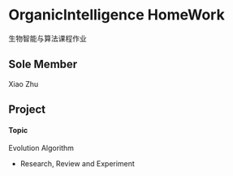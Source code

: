 # OrganicIntelligence HomeWork
生物智能与算法课程作业

## Sole Member
Xiao Zhu

## Project
#### Topic
 Evolution Algorithm
* Research, Review and Experiment
